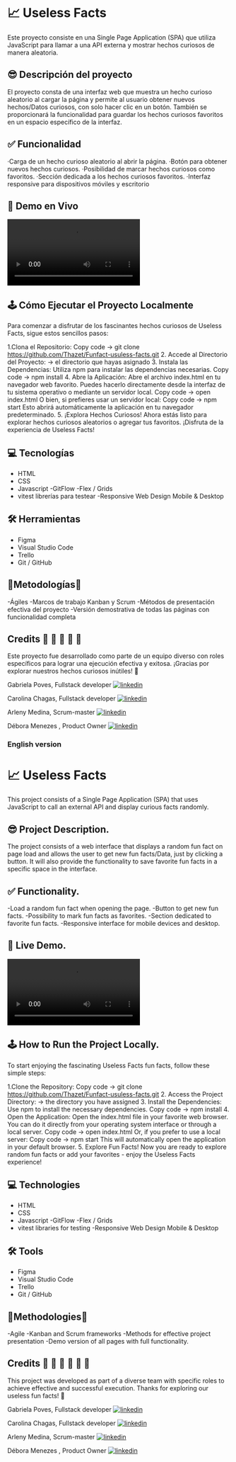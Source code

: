 # 📈 Useless Facts 

Este proyecto consiste en una Single Page Application (SPA) que utiliza JavaScript para llamar a una API externa y mostrar hechos curiosos de manera aleatoria.

## 😎 Descripción del proyecto

El proyecto consta de una interfaz web que muestra un hecho curioso aleatorio al cargar la página y permite al usuario obtener nuevos hechos/Datos curiosos, con solo hacer clic en un botón. También se proporcionará la funcionalidad para guardar los hechos curiosos favoritos en un espacio específico de la interfaz.

## ✅ Funcionalidad

·Carga de un hecho curioso aleatorio al abrir la página.
·Botón para obtener nuevos hechos curiosos.
·Posibilidad de marcar hechos curiosos como favoritos.
·Sección dedicada a los hechos curiosos favoritos.
·Interfaz responsive para dispositivos móviles y escritorio

## 🚀 Demo en Vivo

![Alt text](assets/video/Useless%20Facts.mp4)

## 🕹️ Cómo Ejecutar el Proyecto Localmente

Para comenzar a disfrutar de los fascinantes hechos curiosos de Useless Facts, sigue estos sencillos pasos:

1.Clona el Repositorio:
Copy code -> git clone https://github.com/Thazet/Funfact-usuless-facts.git
2. Accede al Directorio del Proyecto:
 -> el directorio que hayas asignado
3. Instala las Dependencias:
Utiliza npm para instalar las dependencias necesarias.
Copy code -> npm install
4. Abre la Aplicación:
Abre el archivo index.html en tu navegador web favorito. Puedes hacerlo directamente desde la interfaz de tu sistema operativo o mediante un servidor local.
Copy code -> open index.html
O bien, si prefieres usar un servidor local:
Copy code -> npm start
Esto abrirá automáticamente la aplicación en tu navegador predeterminado.
5. ¡Explora Hechos Curiosos!
Ahora estás listo para explorar hechos curiosos aleatorios o agregar tus favoritos. ¡Disfruta de la experiencia de Useless Facts!

## 💻 Tecnologías

- HTML
- CSS
- Javascript
-GitFlow
-Flex / Grids
- vitest librerías para testear
-Responsive Web Design Mobile & Desktop

## 🛠 Herramientas

- Figma
- Visual Studio Code
- Trello
- Git / GitHub

## 🎿Metodologías🎿

-Ágiles
-Marcos de trabajo Kanban y Scrum
-Métodos de presentación efectiva del proyecto
-Versión demostrativa de todas las páginas con funcionalidad completa

## Credits 🍂 🌿 🍄 🌱 🌼

Este proyecto fue desarrollado como parte de un equipo diverso con roles específicos para lograr una ejecución efectiva y exitosa. ¡Gracias por explorar nuestros hechos curiosos inútiles! 🌟

Gabriela Poves, Fullstack developer [![linkedin](https://img.shields.io/badge/linkedin-0A66C2?style=for-the-badge&logo=linkedin&logoColor=white)](https://www.linkedin.com)

Carolina Chagas, Fullstack developer [![linkedin](https://img.shields.io/badge/linkedin-0A66C2?style=for-the-badge&logo=linkedin&logoColor=white)](https://www.linkedin.com/in/tcarolina)

Arleny Medina, Scrum-master [![linkedin](https://img.shields.io/badge/linkedin-0A66C2?style=for-the-badge&logo=linkedin&logoColor=white)](https://www.linkedin.com/in/arleny-medina-prince-535b4597)

Débora Menezes , Product Owner [![linkedin](https://img.shields.io/badge/linkedin-0A66C2?style=for-the-badge&logo=linkedin&logoColor=white)](https://www.linkedin.com/in/d%C3%A9bora-sofia-menezes/)


### English version

# 📈 Useless Facts 

This project consists of a Single Page Application (SPA) that uses JavaScript to call an external API and display curious facts randomly.

## 😎 Project Description.

The project consists of a web interface that displays a random fun fact on page load and allows the user to get new fun facts/Data, just by clicking a button. It will also provide the functionality to save favorite fun facts in a specific space in the interface.

## ✅ Functionality.

-Load a random fun fact when opening the page.
-Button to get new fun facts.
-Possibility to mark fun facts as favorites.
-Section dedicated to favorite fun facts.
-Responsive interface for mobile devices and desktop.

## 🚀 Live Demo.

![Alt text](assets/video/Useless%20Facts.mp4)

## 🕹️ How to Run the Project Locally.

To start enjoying the fascinating Useless Facts fun facts, follow these simple steps:

1.Clone the Repository:
Copy code -> git clone https://github.com/Thazet/Funfact-usuless-facts.git
2. Access the Project Directory:
 -> the directory you have assigned
3. Install the Dependencies:
Use npm to install the necessary dependencies.
Copy code -> npm install
4. Open the Application:
Open the index.html file in your favorite web browser. You can do it directly from your operating system interface or through a local server.
Copy code -> open index.html
Or, if you prefer to use a local server:
Copy code -> npm start
This will automatically open the application in your default browser.
5. Explore Fun Facts!
Now you are ready to explore random fun facts or add your favorites - enjoy the Useless Facts experience!

## 💻 Technologies

- HTML
- CSS
- Javascript
-GitFlow
-Flex / Grids
- vitest libraries for testing
-Responsive Web Design Mobile & Desktop

## 🛠 Tools

- Figma
- Visual Studio Code
- Trello
- Git / GitHub

## 🎿Methodologies🎿

-Agile
-Kanban and Scrum frameworks
-Methods for effective project presentation
-Demo version of all pages with full functionality.

## Credits 🍂 🌿 🍄 🍄 🌱 🌼

This project was developed as part of a diverse team with specific roles to achieve effective and successful execution. Thanks for exploring our useless fun facts! 🌟

Gabriela Poves, Fullstack developer [![linkedin](https://img.shields.io/badge/linkedin-0A66C2?style=for-the-badge&logo=linkedin&logoColor=white)](https://www.linkedin.com)

Carolina Chagas, Fullstack developer [![linkedin](https://img.shields.io/badge/linkedin-0A66C2?style=for-the-badge&logo=linkedin&logoColor=white)](https://www.linkedin.com/in/tcarolina)

Arleny Medina, Scrum-master [![linkedin](https://img.shields.io/badge/linkedin-0A66C2?style=for-the-badge&logo=linkedin&logoColor=white)](https://www.linkedin.com/in/arleny-medina-prince-535b4597)

Débora Menezes , Product Owner [![linkedin](https://img.shields.io/badge/linkedin-0A66C2?style=for-the-badge&logo=linkedin&logoColor=white)](https://www.linkedin.com/in/d%C3%A9bora-sofia-menezes/)

